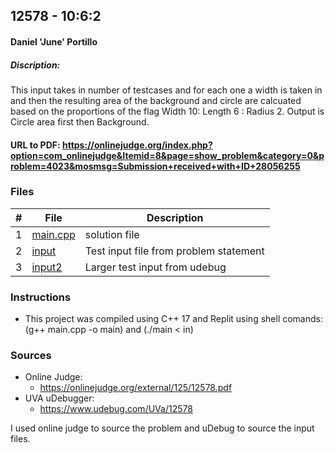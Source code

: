 ## 12578 - 10:6:2
#### Daniel 'June' Portillo
##### Discription: 

This input takes in number of testcases and for each one a width
is taken in and then the resulting area of the background and
circle are calcuated based on the proportions of the flag
Width 10: Length 6 : Radius 2. Output is Circle area first then
Background.

#### URL to PDF: https://onlinejudge.org/index.php?option=com_onlinejudge&Itemid=8&page=show_problem&category=0&problem=4023&mosmsg=Submission+received+with+ID+28056255 
### Files


|   #   | File                       | Description                                                |
| :---: | -------------------------- | ---------------------------------------------------------- |
|   1   | [main.cpp](./main.cpp)     | solution file                                             |
|   2   | [input](./input)           | Test input file from problem statement                     |
|   3   | [input2](./input2)         | Larger test input from udebug                              |


### Instructions

- This project was compiled using C++ 17 and Replit using shell comands: (g++ main.cpp -o main) and (./main < in)

### Sources

- Online Judge:
  - https://onlinejudge.org/external/125/12578.pdf 
- UVA uDebugger:
  - https://www.udebug.com/UVa/12578


I used online judge to source the problem and uDebug to source the input files.

